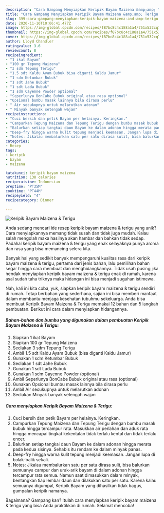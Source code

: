 ```yaml
---
description: "Cara Gampang Menyiapkan Keripik Bayam Maizena &amp;amp; Terigu, Lezat Sekali"
title: "Cara Gampang Menyiapkan Keripik Bayam Maizena &amp;amp; Terigu, Lezat Sekali"
slug: 399-cara-gampang-menyiapkan-keripik-bayam-maizena-and-amp-terigu-lezat-sekali
date: 2020-11-16T10:06:41.477Z
image: https://img-global.cpcdn.com/recipes/f87bc8c4c188a1a4/751x532cq70/keripik-bayam-maizena-terigu-foto-resep-utama.jpg
thumbnail: https://img-global.cpcdn.com/recipes/f87bc8c4c188a1a4/751x532cq70/keripik-bayam-maizena-terigu-foto-resep-utama.jpg
cover: https://img-global.cpcdn.com/recipes/f87bc8c4c188a1a4/751x532cq70/keripik-bayam-maizena-terigu-foto-resep-utama.jpg
author: Lloyd Chandler
ratingvalue: 3.6
reviewcount: 8
recipeingredient:
- "1 ikat Bayam"
- "100 gr Tepung Maizena"
- "3 sdm Tepung Terigu"
- "1.5 sdt Kaldu Ayam Bubuk bisa diganti Kaldu Jamur"
- "1 sdm Ketumbar Bubuk"
- "1 sdt Jahe Bubuk"
- "1 sdt Lada Bubuk"
- "1 sdm Cayenne Powder optional"
- "Seperlunya BonCabe Bubuk original atau rasa optional"
- "Opsional bumbu masak lainnya bila dirasa perlu"
- " Air secukupnya untuk melarutkan adonan"
- " Minyak banyak setengah wajan"
recipeinstructions:
- "Cuci bersih dan petik Bayam per helainya. Keringkan."
- "Campurkan Tepung Maizena dan Tepung Terigu dengan bumbu masak bubuk hingga tercampur rata. Masukkan air perlahan dan aduk rata hingga mencapai tingkat kekentalan tidak terlalu kental dan tidak terlalu encer."
- "Balurkan setiap tangkai daun Bayam ke dalam adonan hingga merata pada kedua sisinya. Sehabis itu rendam ke dalam minyak panas."
- "Deep-fry hingga warna kulit tepung menjadi keemasan. Jangan lupa di bolak-balik sekali."
- "Notes: Jikalau membalurkan satu per satu dirasa sulit, bisa balurkan semuanya campur dan urak-arik bayam di dalam adonan hingga tercampur rata semua. Namun saat dimasukkan dalam minyak, bentangkan tiap lembar daun dan dilakukan satu per satu. Karena kalau semuanya digumpal, Keripik Bayam yang dihasilkan tidak bagus, gumpalan keripik namanya."
categories:
- Resep
tags:
- keripik
- bayam
- maizena

katakunci: keripik bayam maizena 
nutrition: 138 calories
recipecuisine: Indonesian
preptime: "PT35M"
cooktime: "PT44M"
recipeyield: "4"
recipecategory: Dinner

---
```



![Keripik Bayam Maizena &amp; Terigu](https://img-global.cpcdn.com/recipes/f87bc8c4c188a1a4/751x532cq70/keripik-bayam-maizena-terigu-foto-resep-utama.jpg)

Anda sedang mencari ide resep keripik bayam maizena &amp; terigu yang unik? Cara menyiapkannya memang tidak susah dan tidak juga mudah. Kalau salah mengolah maka hasilnya akan hambar dan bahkan tidak sedap. Padahal keripik bayam maizena &amp; terigu yang enak selayaknya punya aroma dan rasa yang bisa memancing selera kita.



Banyak hal yang sedikit banyak mempengaruhi kualitas rasa dari keripik bayam maizena &amp; terigu, pertama dari jenis bahan, lalu pemilihan bahan segar hingga cara membuat dan menghidangkannya. Tidak usah pusing jika hendak menyiapkan keripik bayam maizena &amp; terigu enak di rumah, karena asal sudah tahu triknya maka hidangan ini bisa menjadi suguhan istimewa.


Nah, kali ini kita coba, yuk, siapkan keripik bayam maizena &amp; terigu sendiri di rumah. Tetap berbahan yang sederhana, sajian ini bisa memberi manfaat dalam membantu menjaga kesehatan tubuhmu sekeluarga. Anda bisa membuat Keripik Bayam Maizena &amp; Terigu memakai 12 bahan dan 5 langkah pembuatan. Berikut ini cara dalam menyiapkan hidangannya.

<!--inarticleads1-->

##### Bahan-bahan dan bumbu yang digunakan dalam pembuatan Keripik Bayam Maizena &amp; Terigu:

1. Siapkan 1 ikat Bayam
1. Siapkan 100 gr Tepung Maizena
1. Sediakan 3 sdm Tepung Terigu
1. Ambil 1.5 sdt Kaldu Ayam Bubuk (bisa diganti Kaldu Jamur)
1. Gunakan 1 sdm Ketumbar Bubuk
1. Sediakan 1 sdt Jahe Bubuk
1. Gunakan 1 sdt Lada Bubuk
1. Gunakan 1 sdm Cayenne Powder (optional)
1. Ambil Seperlunya BonCabe Bubuk original atau rasa (optional)
1. Gunakan Opsional bumbu masak lainnya bila dirasa perlu
1. Ambil  Air secukupnya untuk melarutkan adonan
1. Sediakan  Minyak banyak setengah wajan




<!--inarticleads2-->

##### Cara menyiapkan Keripik Bayam Maizena &amp; Terigu:

1. Cuci bersih dan petik Bayam per helainya. Keringkan.
1. Campurkan Tepung Maizena dan Tepung Terigu dengan bumbu masak bubuk hingga tercampur rata. Masukkan air perlahan dan aduk rata hingga mencapai tingkat kekentalan tidak terlalu kental dan tidak terlalu encer.
1. Balurkan setiap tangkai daun Bayam ke dalam adonan hingga merata pada kedua sisinya. Sehabis itu rendam ke dalam minyak panas.
1. Deep-fry hingga warna kulit tepung menjadi keemasan. Jangan lupa di bolak-balik sekali.
1. Notes: Jikalau membalurkan satu per satu dirasa sulit, bisa balurkan semuanya campur dan urak-arik bayam di dalam adonan hingga tercampur rata semua. Namun saat dimasukkan dalam minyak, bentangkan tiap lembar daun dan dilakukan satu per satu. Karena kalau semuanya digumpal, Keripik Bayam yang dihasilkan tidak bagus, gumpalan keripik namanya.




Bagaimana? Gampang kan? Itulah cara menyiapkan keripik bayam maizena &amp; terigu yang bisa Anda praktikkan di rumah. Selamat mencoba!
